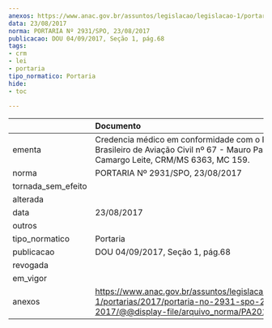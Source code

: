 ```yaml
---
anexos: https://www.anac.gov.br/assuntos/legislacao/legislacao-1/portarias/2017/portaria-no-2931-spo-23-08-2017/@@display-file/arquivo_norma/PA2017-2931.pdf
data: 23/08/2017
norma: PORTARIA Nº 2931/SPO, 23/08/2017
publicacao: DOU 04/09/2017, Seção 1, pág.68
tags:
- crm
- lei
- portaria
tipo_normatico: Portaria
hide: 
- toc 
 
---
```


|                    | Documento                                                                                                                                            |
|:-------------------|:-----------------------------------------------------------------------------------------------------------------------------------------------------|
| ementa             | Credencia médico em conformidade com o Regulamento Brasileiro de Aviação Civil nº 67 - Mauro Pascale de Camargo Leite, CRM/MS 6363, MC 159.          |
| norma              | PORTARIA Nº 2931/SPO, 23/08/2017                                                                                                                     |
| tornada_sem_efeito |                                                                                                                                                      |
| alterada           |                                                                                                                                                      |
| data               | 23/08/2017                                                                                                                                           |
| outros             |                                                                                                                                                      |
| tipo_normatico     | Portaria                                                                                                                                             |
| publicacao         | DOU 04/09/2017, Seção 1, pág.68                                                                                                                      |
| revogada           |                                                                                                                                                      |
| em_vigor           |                                                                                                                                                      |
| anexos             | https://www.anac.gov.br/assuntos/legislacao/legislacao-1/portarias/2017/portaria-no-2931-spo-23-08-2017/@@display-file/arquivo_norma/PA2017-2931.pdf |